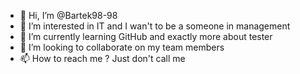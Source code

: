 - 👋 Hi, I’m @Bartek98-98
- 👀 I’m interested in IT and I wan't to be a someone in management 
- 🌱 I’m currently learning GitHub and exactly more about tester
- 💞️ I’m looking to collaborate on my team members
- 📫 How to reach me ? Just don't call me 

<!---
Bartek98-98/Bartek98-98 is a ✨ special ✨ repository because its `README.md` (this file) appears on your GitHub profile.
You can click the Preview link to take a look at your changes.
--->
